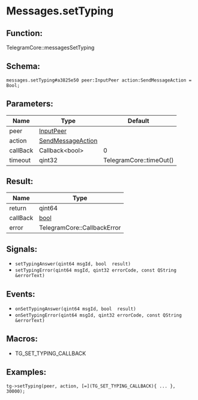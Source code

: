# Messages.setTyping

## Function:

TelegramCore::messagesSetTyping

## Schema:

`messages.setTyping#a3825e50 peer:InputPeer action:SendMessageAction = Bool;`
## Parameters:

|Name|Type|Default|
|----|----|-------|
|peer|[InputPeer](../../types/inputpeer.md)||
|action|[SendMessageAction](../../types/sendmessageaction.md)||
|callBack|Callback<bool\>|0|
|timeout|qint32|TelegramCore::timeOut()|

## Result:

|Name|Type|
|----|----|
|return|qint64|
|callBack|[bool](../../types/bool.md)|
|error|TelegramCore::CallbackError|

## Signals:

* `setTypingAnswer(qint64 msgId, bool  result)`
* `setTypingError(qint64 msgId, qint32 errorCode, const QString &errorText)`

## Events:

* `onSetTypingAnswer(qint64 msgId, bool  result)`
* `onSetTypingError(qint64 msgId, qint32 errorCode, const QString &errorText)`

## Macros:

* TG_SET_TYPING_CALLBACK

## Examples:

`tg->setTyping(peer, action, [=](TG_SET_TYPING_CALLBACK){
    ...
}, 30000);`
